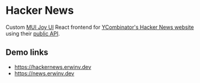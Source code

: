 Hacker News
===========

Custom [MUI Joy UI](https://mui.com/joy-ui/getting-started/overview/) React frontend for [YCombinator's Hacker News website](news.ycombinator.com) using their [public API](https://github.com/HackerNews/API).

## Demo links

- https://hackernews.erwinv.dev
- https://news.erwinv.dev
